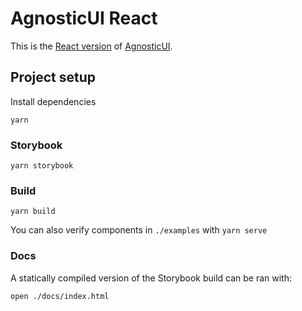 # AgnosticUI React 

This is the [React version](https://github.com/AgnosticUI/agnosticui/tree/master/agnosticui-react) of [AgnosticUI](https://github.com/AgnosticUI/agnosticui).

## Project setup

Install dependencies
```
yarn
```

### Storybook

```
yarn storybook
```

### Build

```
yarn build
```

You can also verify components in `./examples` with `yarn serve`

### Docs

A statically compiled version of the Storybook build can be ran with:

```
open ./docs/index.html
```
